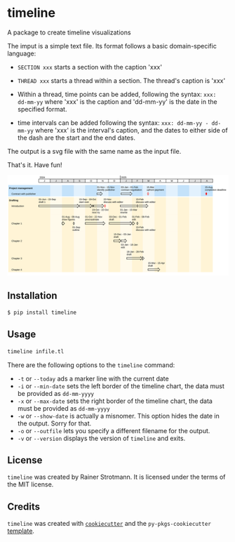 # timeline

A package to create timeline visualizations

The imput is a simple text file. Its format follows a basic domain-specific language:

* `SECTION xxx` starts a section with the caption 'xxx'

* `THREAD xxx` starts a thread within a section. The thread's caption is 'xxx'

* Within a thread, time points can be added, following the syntax:
`xxx: dd-mm-yy` where 'xxx' is the caption and 'dd-mm-yy' is the date in the specified format.

* time intervals can be added following the syntax:
`xxx: dd-mm-yy - dd-mm-yy` where 'xxx' is the interval's caption, and the dates to either side of the dash are the start and the end dates.

The output is a svg file with the same name as the input file.

That's it. Have fun!

![](bookproject.svg)

## Installation

```bash
$ pip install timeline
```

## Usage

```bash
timeline infile.tl
```

There are the following options to the `timeline` command:

* `-t` or `--today` ads a marker line with the current date
* `-i` or `--min-date` sets the left border of the timeline chart, the data must be provided as `dd-mm-yyyy`
* `-x` or `--max-date` sets the right border of the timeline chart, the data must be provided as `dd-mm-yyyy`
* `-w` or `--show-date` is actually a misnomer. This option hides the date in the output. Sorry for that.
* `-o` or `--outfile` lets you specify a different filename for the output.
* `-v` or `--version` displays the version of `timeline` and exits.


## License

`timeline` was created by Rainer Strotmann. It is licensed under the terms of the MIT license.

## Credits

`timeline` was created with [`cookiecutter`](https://cookiecutter.readthedocs.io/en/latest/) and the `py-pkgs-cookiecutter` [template](https://github.com/py-pkgs/py-pkgs-cookiecutter).
